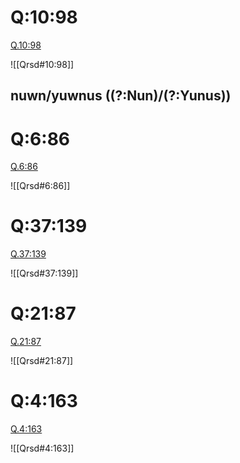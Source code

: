 
# Q:10:98

[Q.10:98](https://quran.com/10:98/tafsirs/ar-tafsir-al-tabari)

![[Qrsd#10:98]]

## nuwn/yuwnus ((?:Nun)/(?:Yunus))

# Q:6:86

[Q.6:86](https://quran.com/6:86/tafsirs/ar-tafsir-al-tabari)

![[Qrsd#6:86]]

# Q:37:139

[Q.37:139](https://quran.com/37:139/tafsirs/ar-tafsir-al-tabari)

![[Qrsd#37:139]]

# Q:21:87

[Q.21:87](https://quran.com/21:87/tafsirs/ar-tafsir-al-tabari)

![[Qrsd#21:87]]

# Q:4:163

[Q.4:163](https://quran.com/4:163/tafsirs/ar-tafsir-al-tabari)

![[Qrsd#4:163]]
